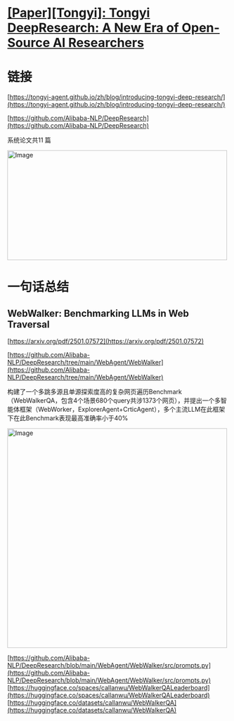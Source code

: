 # [[Paper][Tongyi]: Tongyi DeepResearch: A New Era of Open-Source AI Researchers](https://github.com/ansvver/gitblog/issues/15)

# 链接

[https://tongyi-agent.github.io/zh/blog/introducing-tongyi-deep-research/](https://tongyi-agent.github.io/zh/blog/introducing-tongyi-deep-research/)

[https://github.com/Alibaba-NLP/DeepResearch](https://github.com/Alibaba-NLP/DeepResearch)

系统论文共11 篇

<img width="500" height="250" alt="Image" src="https://github.com/user-attachments/assets/d8ea586f-ff2e-4427-a6cd-03b2a9feacaf" />

# 一句话总结

## WebWalker: Benchmarking LLMs in Web Traversal

[https://arxiv.org/pdf/2501.07572](https://arxiv.org/pdf/2501.07572)

[https://github.com/Alibaba-NLP/DeepResearch/tree/main/WebAgent/WebWalker](https://github.com/Alibaba-NLP/DeepResearch/tree/main/WebAgent/WebWalker)

构建了一个多跳多源且单源探索度高的复杂网页遍历Benchmark（WebWalkerQA，包含4个场景680个query共涉1373个网页），并提出一个多智能体框架（WebWorker，ExplorerAgent+CrticAgent），多个主流LLM在此框架下在此Benchmark表现最高准确率小于40%

<img width="500"  alt="Image" src="https://github.com/user-attachments/assets/984a1d8f-c34f-4ba7-9c49-48e45a21e3c4" />


[https://github.com/Alibaba-NLP/DeepResearch/blob/main/WebAgent/WebWalker/src/prompts.py](https://github.com/Alibaba-NLP/DeepResearch/blob/main/WebAgent/WebWalker/src/prompts.py)
[https://huggingface.co/spaces/callanwu/WebWalkerQALeaderboard](https://huggingface.co/spaces/callanwu/WebWalkerQALeaderboard)
[https://huggingface.co/datasets/callanwu/WebWalkerQA](https://huggingface.co/datasets/callanwu/WebWalkerQA)
